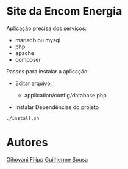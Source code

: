 # Site da Encom Energia

Aplicação precisa dos serviços:
- mariadb ou mysql 
- php
- apache
- composer

Passos para instalar a aplicação:

- Editar arquivo:
    - application/config/database.php

- Instalar Dependências do projeto
```
./install.sh
```

# Autores 
[Gihovani Filipp](https://gg2.com.br)
[Guilherme Sousa](https://guilhermesousa.com.br) 



